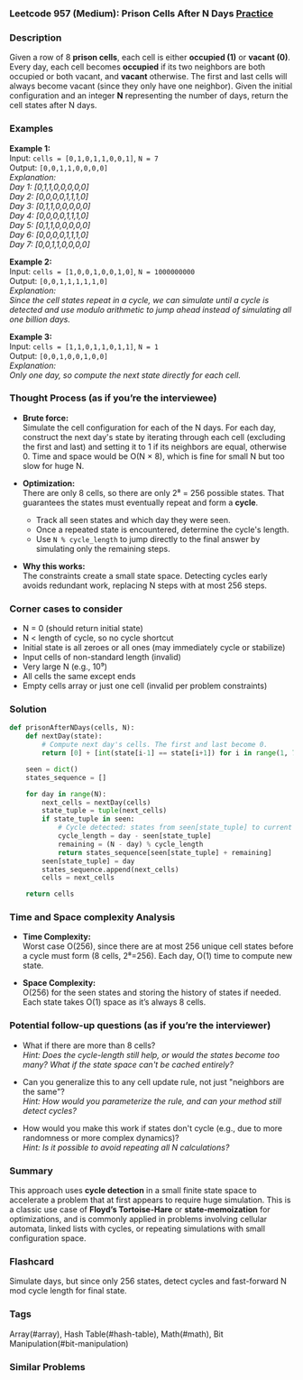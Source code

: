 ### Leetcode 957 (Medium): Prison Cells After N Days [Practice](https://leetcode.com/problems/prison-cells-after-n-days)

### Description  
Given a row of 8 **prison cells**, each cell is either **occupied (1)** or **vacant (0)**. Every day, each cell becomes **occupied** if its two neighbors are both occupied or both vacant, and **vacant** otherwise. The first and last cells will always become vacant (since they only have one neighbor). Given the initial configuration and an integer **N** representing the number of days, return the cell states after N days.

### Examples  

**Example 1:**  
Input: `cells = [0,1,0,1,1,0,0,1]`, `N = 7`  
Output: `[0,0,1,1,0,0,0,0]`  
*Explanation:  
Day 1: [0,1,1,0,0,0,0,0]  
Day 2: [0,0,0,0,1,1,1,0]  
Day 3: [0,1,1,0,0,0,0,0]  
Day 4: [0,0,0,0,1,1,1,0]  
Day 5: [0,1,1,0,0,0,0,0]  
Day 6: [0,0,0,0,1,1,1,0]  
Day 7: [0,0,1,1,0,0,0,0]*

**Example 2:**  
Input: `cells = [1,0,0,1,0,0,1,0]`, `N = 1000000000`  
Output: `[0,0,1,1,1,1,1,0]`  
*Explanation:  
Since the cell states repeat in a cycle, we can simulate until a cycle is detected and use modulo arithmetic to jump ahead instead of simulating all one billion days.*

**Example 3:**  
Input: `cells = [1,1,0,1,1,0,1,1]`, `N = 1`  
Output: `[0,0,1,0,0,1,0,0]`  
*Explanation:  
Only one day, so compute the next state directly for each cell.*

### Thought Process (as if you’re the interviewee)  
- **Brute force:**  
  Simulate the cell configuration for each of the N days. For each day, construct the next day's state by iterating through each cell (excluding the first and last) and setting it to 1 if its neighbors are equal, otherwise 0. Time and space would be O(N × 8), which is fine for small N but too slow for huge N.

- **Optimization:**  
  There are only 8 cells, so there are only 2⁸ = 256 possible states. That guarantees the states must eventually repeat and form a **cycle**.  
  - Track all seen states and which day they were seen.  
  - Once a repeated state is encountered, determine the cycle's length.  
  - Use `N % cycle_length` to jump directly to the final answer by simulating only the remaining steps.

- **Why this works:**  
  The constraints create a small state space. Detecting cycles early avoids redundant work, replacing N steps with at most 256 steps.

### Corner cases to consider  
- N = 0 (should return initial state)
- N < length of cycle, so no cycle shortcut
- Initial state is all zeroes or all ones (may immediately cycle or stabilize)
- Input cells of non-standard length (invalid)
- Very large N (e.g., 10⁹)
- All cells the same except ends  
- Empty cells array or just one cell (invalid per problem constraints)

### Solution

```python
def prisonAfterNDays(cells, N):
    def nextDay(state):
        # Compute next day's cells. The first and last become 0.
        return [0] + [int(state[i-1] == state[i+1]) for i in range(1, 7)] + [0]

    seen = dict()
    states_sequence = []

    for day in range(N):
        next_cells = nextDay(cells)
        state_tuple = tuple(next_cells)
        if state_tuple in seen:
            # Cycle detected: states from seen[state_tuple] to current day (exclusive)
            cycle_length = day - seen[state_tuple]
            remaining = (N - day) % cycle_length
            return states_sequence[seen[state_tuple] + remaining]
        seen[state_tuple] = day
        states_sequence.append(next_cells)
        cells = next_cells

    return cells
```

### Time and Space complexity Analysis  

- **Time Complexity:**  
  Worst case O(256), since there are at most 256 unique cell states before a cycle must form (8 cells, 2⁸=256). Each day, O(1) time to compute new state.

- **Space Complexity:**  
  O(256) for the seen states and storing the history of states if needed. Each state takes O(1) space as it’s always 8 cells.

### Potential follow-up questions (as if you’re the interviewer)  

- What if there are more than 8 cells?  
  *Hint: Does the cycle-length still help, or would the states become too many? What if the state space can't be cached entirely?*

- Can you generalize this to any cell update rule, not just "neighbors are the same"?  
  *Hint: How would you parameterize the rule, and can your method still detect cycles?*

- How would you make this work if states don't cycle (e.g., due to more randomness or more complex dynamics)?  
  *Hint: Is it possible to avoid repeating all N calculations?*

### Summary
This approach uses **cycle detection** in a small finite state space to accelerate a problem that at first appears to require huge simulation. This is a classic use case of **Floyd’s Tortoise-Hare** or **state-memoization** for optimizations, and is commonly applied in problems involving cellular automata, linked lists with cycles, or repeating simulations with small configuration space.


### Flashcard
Simulate days, but since only 256 states, detect cycles and fast-forward N mod cycle length for final state.

### Tags
Array(#array), Hash Table(#hash-table), Math(#math), Bit Manipulation(#bit-manipulation)

### Similar Problems
